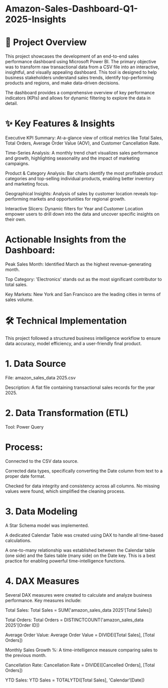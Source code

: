 # Amazon-Sales-Dashboard-Q1-2025-Insights
# 📖 Project Overview
This project showcases the development of an end-to-end sales performance dashboard using Microsoft Power BI. The primary objective was to transform raw transactional data from a CSV file into an interactive, insightful, and visually appealing dashboard. This tool is designed to help business stakeholders understand sales trends, identify top-performing products and regions, and make data-driven decisions.

The dashboard provides a comprehensive overview of key performance indicators (KPIs) and allows for dynamic filtering to explore the data in detail.

# ✨ Key Features & Insights
Executive KPI Summary: At-a-glance view of critical metrics like Total Sales, Total Orders, Average Order Value (AOV), and Customer Cancellation Rate.

Time-Series Analysis: A monthly trend chart visualizes sales performance and growth, highlighting seasonality and the impact of marketing campaigns.

Product & Category Analysis: Bar charts identify the most profitable product categories and top-selling individual products, enabling better inventory and marketing focus.

Geographical Insights: Analysis of sales by customer location reveals top-performing markets and opportunities for regional growth.

Interactive Slicers: Dynamic filters for Year and Customer Location empower users to drill down into the data and uncover specific insights on their own.

# Actionable Insights from the Dashboard:
Peak Sales Month: Identified March as the highest revenue-generating month.

Top Category: 'Electronics' stands out as the most significant contributor to total sales.

Key Markets: New York and San Francisco are the leading cities in terms of sales volume.

# 🛠️ Technical Implementation
This project followed a structured business intelligence workflow to ensure data accuracy, model efficiency, and a user-friendly final product.

# 1. Data Source
File: amazon_sales_data 2025.csv

Description: A flat file containing transactional sales records for the year 2025.

# 2. Data Transformation (ETL)
Tool: Power Query

# Process:

Connected to the CSV data source.

Corrected data types, specifically converting the Date column from text to a proper date format.

Checked for data integrity and consistency across all columns. No missing values were found, which simplified the cleaning process.

# 3. Data Modeling
A Star Schema model was implemented.

A dedicated Calendar Table was created using DAX to handle all time-based calculations.

A one-to-many relationship was established between the Calendar table (one side) and the Sales table (many side) on the Date key. This is a best practice for enabling powerful time-intelligence functions.

# 4. DAX Measures
Several DAX measures were created to calculate and analyze business performance. Key measures include:

Total Sales: Total Sales = SUM('amazon_sales_data 2025'[Total Sales])

Total Orders: Total Orders = DISTINCTCOUNT('amazon_sales_data 2025'[Order ID])

Average Order Value: Average Order Value = DIVIDE([Total Sales], [Total Orders])

Monthly Sales Growth %: A time-intelligence measure comparing sales to the previous month.

Cancellation Rate: Cancellation Rate = DIVIDE([Cancelled Orders], [Total Orders])

YTD Sales: YTD Sales = TOTALYTD([Total Sales], 'Calendar'[Date])



